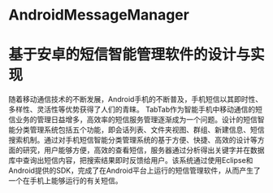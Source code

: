# AndroidMessageManager

基于安卓的短信智能管理软件的设计与实现
===================================
随着移动通信技术的不断发展，Android手机的不断普及，手机短信以其即时性、多样性、灵活性等优势获得了人们的青睐。
TabTab作为智能手机中移动通信的短信业务的管理日益增多，高效率的短信服务管理逐渐成为一个问题。设计的短信智能分类管理系统包括五个功能，即会话列表、文件夹视图、群组、新建信息、短信搜索机制。通过对手机短信智能分类管理系统的基于方便、快捷、高效的设计等方面的研究，用户能够方便，高效的查看短信，服务器通过分析得出关键字并在数据库中查询出短信内容，把搜索结果即时反馈给用户。该系统通过使用Eclipse和Android提供的SDK，完成了在Android平台上运行的短信管理软件，从而产生了一个在手机上能够运行的有关短信。

